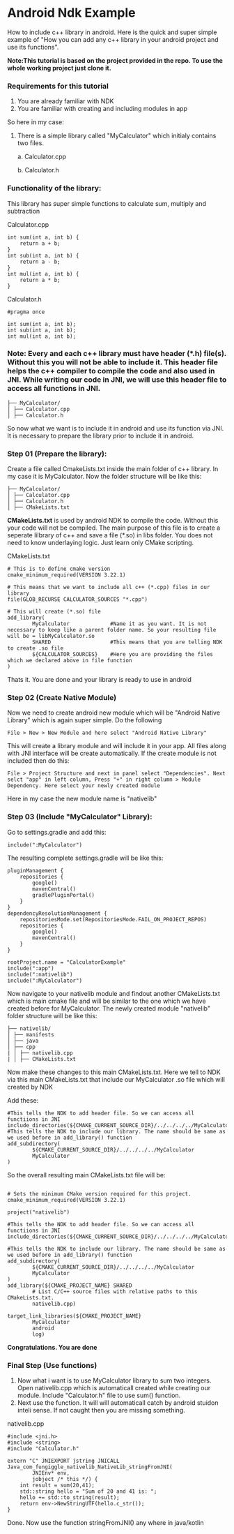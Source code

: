 # Android Ndk Example
How to include c++ library in android. Here is the quick and super simple example of "How you can add any c++ library in your android project and use its functions".

**Note:This tutorial is based on the project provided in the repo. To use the whole working project just clone it.**
### Requirements for this tutorial
1. You are already familiar with NDK
2. You are familiar with creating and including modules in app
   
So here in my case:
1. There is a simple library called "MyCalculator" which initialy contains two files. 

   a. Calculator.cpp
   
     b. Calculator.h
### Functionality of the library:
This library has super simple functions to calculate sum, multiply and subtraction

Calculator.cpp
```
int sum(int a, int b) {
	return a + b;
}
int sub(int a, int b) {
	return a - b;
}
int mul(int a, int b) {
	return a * b;
}
```

Calculator.h
```
#pragma once

int sum(int a, int b);
int sub(int a, int b);
int mul(int a, int b);
```
### Note: Every and each c++ library must have header (*.h) file(s). Without this you will not be able to include it. This header file helps the c++ compiler to compile the code and also used in JNI. While writing our code in JNI, we will use this header file to access all functions in JNI.

```
├── MyCalculator/
│ ├── Calculator.cpp
│ ├── Calculator.h
```
So now what we want is to include it in android and use its function via JNI. It is necessary to prepare the library prior to include it in android.

### Step 01 (Prepare the library):
Create a file called CmakeLists.txt inside the main folder of c++ library. In my case it is MyCalculator.
Now the folder structure will be like this:

```
├── MyCalculator/
│ ├── Calculator.cpp
│ ├── Calculator.h
│ ├── CMakeLists.txt
```

**CMakeLists.txt** is used by android NDK to compile the code. Without this your code will not be compiled. 
The main purpose of this file is to create a seperate lilbrary of c++ and save a file (*.so) in libs folder. You does not need to know underlaying logic. Just learn only CMake scripting.

CMakeLists.txt
```
# This is to define cmake version
cmake_minimum_required(VERSION 3.22.1)

# This means that we want to include all c++ (*.cpp) files in our library
file(GLOB_RECURSE CALCULATOR_SOURCES "*.cpp")

# This will create (*.so) file
add_library(
        MyCalculator             #Name it as you want. It is not necessary to keep like a parent folder name. So your resulting file will be = libMyCalculator.so
        SHARED                   #This means that you are telling NDK to create .so file
        ${CALCULATOR_SOURCES}    #Here you are providing the files which we declared above in file function
)

```
Thats it. You are done and your library is ready to use in android

### Step 02 (Create Native Module)

Now we need to create android new module which will be "Android Native Library" which is again super simple.
Do the following
```
File > New > New Module and here select "Android Native Library"
```
This will create a library module and will include it in your app. All files along with JNI interface will be create automatically.
If the create module is not included then do this:
```
File > Project Structure and next in panel select "Dependencies". Next selct "app" in left column, Press "+" in right column > Module Dependency. Here select your newly created module
```

Here in my case the new module name is "nativelib"

### Step 03 (Include "MyCalculator" Library):
Go to settings.gradle and add this:
```
include(":MyCalculator")
```
The resulting complete settings.gradle will be like this:
```
pluginManagement {
    repositories {
        google()
        mavenCentral()
        gradlePluginPortal()
    }
}
dependencyResolutionManagement {
    repositoriesMode.set(RepositoriesMode.FAIL_ON_PROJECT_REPOS)
    repositories {
        google()
        mavenCentral()
    }
}

rootProject.name = "CalculatorExample"
include(":app")
include(":nativelib")
include(":MyCalculator")

```

Now navigate to your nativelib module and findout another CMakeLists.txt which is main cmake file and will be similar to the one which we have created before for MyCalculator.
The newly created module "nativelib" folder structure will be like this:

```
├── nativelib/
│ ├── manifests
│ ├── java
│ ├── cpp
| │ ├── nativelib.cpp
| │ ├── CMakeLists.txt
```

Now make these changes to this main CMakeLists.txt. Here we tell to NDK via this main CMakeLists.txt that include our MyCalculator .so file which will created by NDK

Add these:
```
#This tells the NDK to add header file. So we can access all functiions in JNI
include_directories(${CMAKE_CURRENT_SOURCE_DIR}/../../../../MyCalculator)
#This tells the NDK to include our library. The name should be same as we used before in add_library() function
add_subdirectory(
        ${CMAKE_CURRENT_SOURCE_DIR}/../../../../MyCalculator
        MyCalculator
)
```

So the overall resulting main CMakeLists.txt file will be:
```

# Sets the minimum CMake version required for this project.
cmake_minimum_required(VERSION 3.22.1)

project("nativelib")

#This tells the NDK to add header file. So we can access all functiions in JNI
include_directories(${CMAKE_CURRENT_SOURCE_DIR}/../../../../MyCalculator)

#This tells the NDK to include our library. The name should be same as we used before in add_library() function
add_subdirectory(
        ${CMAKE_CURRENT_SOURCE_DIR}/../../../../MyCalculator
        MyCalculator
)
add_library(${CMAKE_PROJECT_NAME} SHARED
        # List C/C++ source files with relative paths to this CMakeLists.txt.
        nativelib.cpp)

target_link_libraries(${CMAKE_PROJECT_NAME}
        MyCalculator
        android
        log)
```

**Congratulations. You are done**

### Final Step (Use functions)

1. Now what i want is to use MyCalculator library to sum two integers. Open nativelib.cpp which is automaticall created while creating our module.
   Include "Calculator.h" file to use sum() function.
2. Next use the function. It will will automaticall catch by android stuidon inteli sense. If not caught then you are missing something.

nativelib.cpp
```
#include <jni.h>
#include <string>
#include "Calculator.h"

extern "C" JNIEXPORT jstring JNICALL
Java_com_fungiggle_nativelib_NativeLib_stringFromJNI(
        JNIEnv* env,
        jobject /* this */) {
    int result = sum(20,41);
    std::string hello = "Sum of 20 and 41 is: ";
    hello += std::to_string(result);
    return env->NewStringUTF(hello.c_str());
}
```
Done. Now use the function stringFromJNI() any where in java/kotlin
